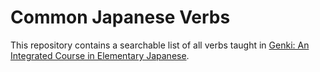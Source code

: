 # Common Japanese Verbs

This repository contains a searchable list of all verbs taught in [Genki: An Integrated Course in Elementary Japanese](https://genki.japantimes.co.jp/index_en).
